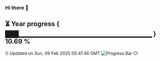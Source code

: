 ### Hi there 👋
⏳ Year progress { ███▁▁▁▁▁▁▁▁▁▁▁▁▁▁▁▁▁▁▁▁▁▁▁▁▁▁▁ } 10.69 %
---
⏰ Updated on Sun, 09 Feb 2025 00:41:46 GMT
![Progress Bar CI](https://github.com/Moyi321/Moyi321/workflows/Progress%20Bar%20CI/badge.svg)

